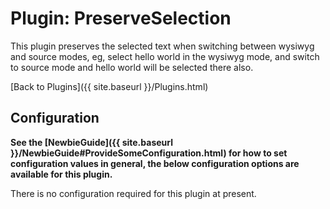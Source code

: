 # Plugin: PreserveSelection

This plugin preserves the selected text when switching between wysiwyg and source modes, eg, select hello world in the wysiwyg mode, and switch to source mode and hello world will be selected there also.

[Back to Plugins]({{ site.baseurl }}/Plugins.html)

## Configuration

**See the [NewbieGuide]({{ site.baseurl }}/NewbieGuide#ProvideSomeConfiguration.html) for how to set configuration values in general, the below configuration options are available for this plugin.**

There is no configuration required for this plugin at present.
